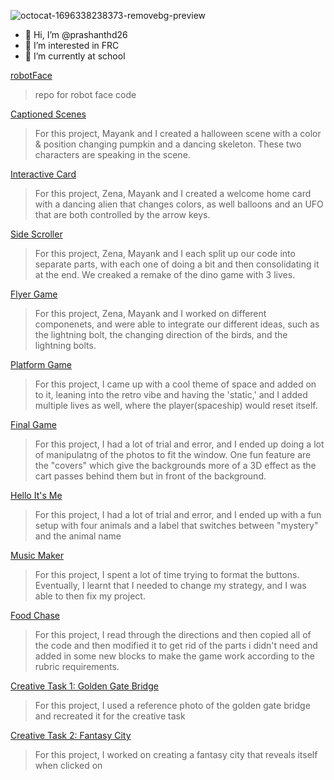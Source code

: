 ![octocat-1696338238373-removebg-preview](https://github.com/prashanthd26/prashanthd26/assets/146843408/26111ec3-1731-465f-bbc6-ba33987e6a93)

- 👋 Hi, I’m @prashanthd26
- 👀 I’m interested in FRC
- 🌱 I’m currently at school
  
[robotFace](https://prashanthd26.github.io/robotFace/)
>repo for robot face code

[Captioned Scenes](https://studio.code.org/projects/gamelab/i1760f3KXz9lHjvkUEgxoXpUTni2J6cf_DVEEH75IlQ)
>For this project, Mayank and I created a halloween scene with a color & position changing pumpkin and a dancing skeleton. These two characters are speaking in the scene.

[Interactive Card](https://studio.code.org/projects/gamelab/obu6p5uFlzh8f7YIQveOQKP2frqsxySBXbRBvy-w9WM)
>For this project, Zena, Mayank and I created a welcome home card with a dancing alien that changes colors, as well balloons and an UFO that are both controlled by the arrow keys.

[Side Scroller](https://studio.code.org/projects/gamelab/1Hghqu0d0Zz9qREVODH2PdRutG2h4bdhiKJNE90LBvU)
>For this project, Zena, Mayank and I each split up our code into separate parts, with each one of doing a bit and then consolidating it at the end. We creaked a remake of the dino game with 3 lives.

[Flyer Game](https://studio.code.org/projects/gamelab/H6d9nX8Y-qUV1BdCEM6UqbOzzCGKfplq623rORCG-nM)
>For this project, Zena, Mayank and I worked on different componenets, and were able to integrate our different ideas, such as the lightning bolt, the changing direction of the birds, and the lightning bolts.

[Platform Game](https://studio.code.org/projects/gamelab/4BfzGfmfw-7hyMQVzlHPvSxF-sSARLbY6wg1HzNvMLQ)
>For this project, I came up with a cool theme of space and added on to it, leaning into the retro vibe and having the 'static,' and I added multiple lives as well, where the player(spaceship) would reset itself.

[Final Game](https://studio.code.org/projects/gamelab/8wAURYPB1TyzYQ0nbptwoMUHrWmBZjK15FswEbc_8cY)
>For this project, I had a lot of trial and error, and I ended up doing a lot of manipulatng of the photos to fit the window. One fun feature are the "covers" which give the backgrounds more of a 3D effect as the cart passes behind them but in front of the background.

[Hello It's Me](https://gallery.appinventor.mit.edu/?galleryid=31cdeb1b-8641-45c4-acc6-e174757bb247)
>For this project, I had a lot of trial and error, and I ended up with a fun setup with four animals and a label that switches between "mystery" and the animal name

[Music Maker](https://gallery.appinventor.mit.edu/?galleryid=4c181f5e-14f8-4ca7-9cd8-98915f45d8df)
>For this project, I spent a lot of time trying to format the buttons. Eventually, I learnt that I needed to change my strategy, and I was able to then fix my project. 

[Food Chase](https://gallery.appinventor.mit.edu/?galleryid=b612d960-29f4-416e-8bcd-41a409882005)
>For this project, I read through the directions and then copied all of the code and then modified it to get rid of the parts i didn't need and added in some new blocks to make the game work according to the rubric requirements. 

[Creative Task 1: Golden Gate Bridge](https://academy.cs.cmu.edu/sharing/chartreuseCamel3963)
>For this project, I used a reference photo of the golden gate bridge and recreated it for the creative task

[Creative Task 2: Fantasy City](https://academy.cs.cmu.edu/sharing/burlyWoodAlligator1831)
>For this project, I worked on creating a fantasy city that reveals itself when clicked on

